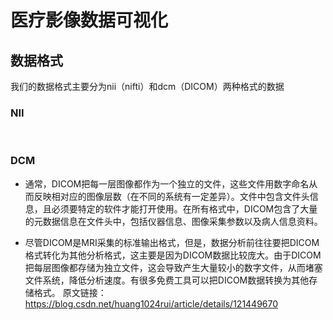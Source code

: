 # 医疗影像数据可视化

## 数据格式

我们的数据格式主要分为nii（nifti）和dcm（DICOM）两种格式的数据

### NII

​	

### DCM

- 通常，DICOM把每一层图像都作为一个独立的文件，这些文件用数字命名从而反映相对应的图像层数（在不同的系统有一定差异）。文件中包含文件头信息，且必须要特定的软件才能打开使用。在所有格式中，DICOM包含了大量的元数据信息在文件头中，包括仪器信息、图像采集参数以及病人信息资料。

- 尽管DICOM是MRI采集的标准输出格式，但是，数据分析前往往要把DICOM格式转化为其他分析格式，这主要是因为DICOM数据比较庞大。由于DICOM把每层图像都存储为独立文件，这会导致产生大量较小的数字文件，从而堵塞文件系统，降低分析速度。有很多免费工具可以把DICOM数据转换为其他存储格式。
  原文链接：https://blog.csdn.net/huang1024rui/article/details/121449670
